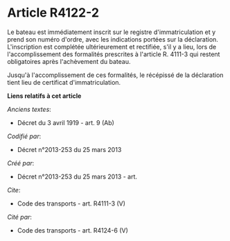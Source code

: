 # Article R4122-2

Le bateau est immédiatement inscrit sur le registre d'immatriculation et y prend son numéro d'ordre, avec les indications
portées sur la déclaration. L'inscription est complétée ultérieurement et rectifiée, s'il y a lieu, lors de l'accomplissement
des formalités prescrites à l'article R. 4111-3 qui restent obligatoires après l'achèvement du bateau. 

Jusqu'à l'accomplissement de ces formalités, le récépissé de la déclaration tient lieu de certificat d'immatriculation.

**Liens relatifs à cet article**

_Anciens textes_:

  - Décret du 3 avril 1919 - art. 9 (Ab)

_Codifié par_:

  - Décret n°2013-253 du 25 mars 2013

_Créé par_:

  - Décret n°2013-253 du 25 mars 2013 - art.

_Cite_:

  - Code des transports - art. R4111-3 (V)

_Cité par_:

  - Code des transports - art. R4124-6 (V)
